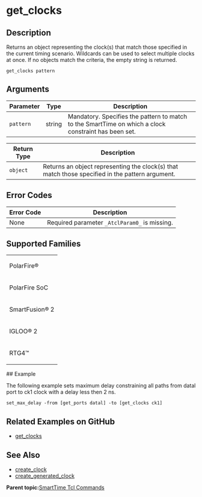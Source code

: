# get\_clocks

## Description

Returns an object representing the clock\(s\) that match those specified in the current timing scenario. Wildcards can be used to select multiple clocks at once. If no objects match the criteria, the empty string is returned.

```
get_clocks pattern
```

## Arguments

|Parameter|Type|Description|
|---------|----|-----------|
|`pattern`|string|Mandatory. Specifies the pattern to match to the SmartTime on which a clock constraint has been set.|

|Return Type|Description|
|-----------|-----------|
|`object`|Returns an object representing the clock\(s\) that match those specified in the pattern argument.|

## Error Codes

|Error Code|Description|
|----------|-----------|
|None|Required parameter `_AtclParam0_` is missing.|

## Supported Families

<table id="GUID-56F9E300-6CAB-48D0-9D92-B4EC8F62D904"><tbody><tr><td>

PolarFire®

</td></tr><tr><td>

PolarFire SoC

</td></tr><tr><td>

SmartFusion® 2

</td></tr><tr><td>

IGLOO® 2

</td></tr><tr><td>

RTG4™

</td></tr></tbody>
</table>## Example

The following example sets maximum delay constraining all paths from datal port to ck1 clock with a delay less then 2 ns.

```
set_max_delay -from [get_ports datal] -to [get_clocks ck1]
```

## Related Examples on GitHub

-   [get\_clocks](https://github.com/MicrochipTech/Libero-SoC-Design-Suite-Tcl-Examples/tree/basic_tcl_examples/SmartTime/get_clock)

## See Also

-   [create\_clock](GUID-4E57FF57-C7A3-4E62-B7FC-7D826501B5BF.md)
-   [create\_generated\_clock](GUID-36A5C4BB-EA20-4AF5-B4D5-1C9F4DA91964.md)

**Parent topic:**[SmartTime Tcl Commands](GUID-96623DD0-9D90-4AFA-90C3-B2BAEEE15670.md)

